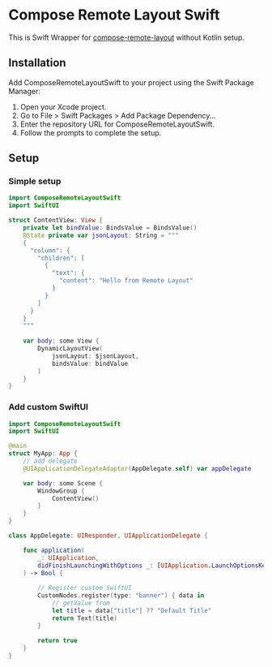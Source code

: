 # Compose Remote Layout Swift

This is Swift Wrapper for [compose-remote-layout](https://github.com/utsmannn/compose-remote-layout) without Kotlin setup.

## Installation
Add ComposeRemoteLayoutSwift to your project using the Swift Package Manager:

1. Open your Xcode project.
2. Go to File > Swift Packages > Add Package Dependency…
3. Enter the repository URL for ComposeRemoteLayoutSwift.
4. Follow the prompts to complete the setup.

## Setup
### Simple setup
```swift
import ComposeRemoteLayoutSwift
import SwiftUI

struct ContentView: View {
    private let bindValue: BindsValue = BindsValue()
    @State private var jsonLayout: String = """
    {
      "column": {
        "children": [
          {
            "text": {
              "content": "Hello from Remote Layout"
            }
          }
        ]
      }
    }
    """
    
    var body: some View {
        DynamicLayoutView(
            jsonLayout: $jsonLayout,
            bindsValue: bindValue
        )
    }
}

```

### Add custom SwiftUI
```swift
import ComposeRemoteLayoutSwift
import SwiftUI

@main
struct MyApp: App {
    // add delegate
    @UIApplicationDelegateAdaptor(AppDelegate.self) var appDelegate

    var body: some Scene {
        WindowGroup {
            ContentView()
        }
    }
}

class AppDelegate: UIResponder, UIApplicationDelegate {

    func application(
        _: UIApplication,
        didFinishLaunchingWithOptions _: [UIApplication.LaunchOptionsKey: Any]? = nil
    ) -> Bool {
    
        // Register custom SwiftUI
        CustomNodes.register(type: "banner") { data in
            // getValue from
            let title = data["title"] ?? "Default Title"
            return Text(title)
        }
        
        return true
    }
}

```
